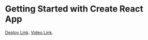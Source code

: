 # Getting Started with Create React App

[Deploy Link](https://sensational-starlight-95c321.netlify.app/).
[Video Link](https://drive.google.com/file/d/1qfvlyTWzansC8vgLDOXG9i1zcok_oTtq/view?usp=drive_link).
